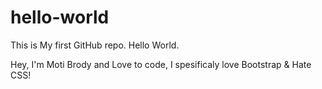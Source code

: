# hello-world
This is My first GitHub repo. Hello World.

Hey, I'm Moti Brody and Love to code, I spesificaly love Bootstrap & Hate CSS!
